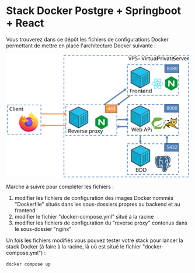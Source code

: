 # Stack Docker Postgre + Springboot + React

Vous trouverez dans ce dépôt les fichiers de configurations Docker permettant de mettre en place l'architecture Docker suivante :

![Infrastructure Docker](./infrastructure-docker.svg)

Marche à suivre pour compléter les fichiers :
1. modifier les fichiers de configuration des images Docker nommés "Dockerfile" situés dans les sous-dossiers propres au backend et au frontend
2. modifier le fichier "docker-compose.yml" situé à la racine
3. modifier les fichiers de configuration du "reverse proxy" contenus dans le sous-dossier "nginx" 

Un fois les fichiers modifiés vous pouvez tester votre stack pour lancer la stack Docker (à faire à la racine, là où est situé le fichier "docker-compose.yml") :
```
docker compose up
```